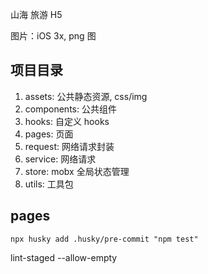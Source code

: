 山海 旅游 H5

图片：iOS 3x, png 图

## 项目目录

1. assets: 公共静态资源, css/img
2. components: 公共组件
3. hooks: 自定义 hooks
4. pages: 页面
5. request: 网络请求封装
6. service: 网络请求
7. store: mobx 全局状态管理
8. utils: 工具包

## pages




```
npx husky add .husky/pre-commit "npm test"
```

lint-staged --allow-empty